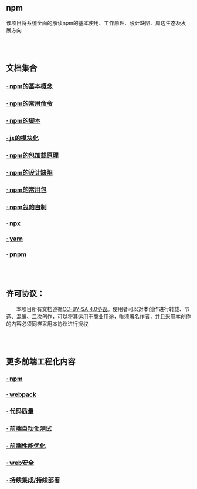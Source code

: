## npm
该项目将系统全面的解读npm的基本使用、工作原理、设计缺陷、周边生态及发展方向

<br/>
<br/>

## 文档集合
### [· npm的基本概念](./doc/npm的基本概念.txt)
### [· npm的常用命令](./doc/npm的常用命令.txt)
### [· npm的脚本](./doc/npm的脚本.txt)
### [· js的模块化](./doc/js的模块化.txt)
### [· npm的包加载原理](./doc/npm的包加载原理.txt)
### [· npm的设计缺陷](./doc/npm的设计缺陷.txt)
### [· npm的常用包](./doc/npm的常用包.txt)
### [· npm包的自制](./doc/npm包的自制.txt)
### [· npx](./doc/npx.txt)
### [· yarn](./doc/yarn.txt)
### [· pnpm](./doc/pnpm.txt)


<br/>
<br/>

## 许可协议：
&emsp;&emsp;本项目所有文档遵循[CC-BY-SA 4.0协议](https://creativecommons.org/licenses/by-sa/4.0/deed.zh)。使用者可以对本创作进行转载、节选、混编、二次创作，可以将其运用于商业用途，唯须署名作者，并且采用本创作的内容必须同样采用本协议进行授权

<br/>
<br/>

## 更多前端工程化内容
### [· npm](https://github.com/jacksplwxy/npm)
### [· webpack](https://github.com/jacksplwxy/webpack)
### [· 代码质量](https://github.com/jacksplwxy/Good-Code)
### [· 前端自动化测试](https://github.com/jacksplwxy/AutoTest)
### [· 前端性能优化](https://github.com/jacksplwxy/FrontEndPerformanceOptimization)
### [· web安全](https://github.com/jacksplwxy/security)
### [· 持续集成/持续部署](https://github.com/jacksplwxy/CI-CD)